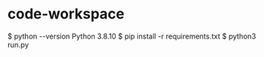 # code-workspace

$ python --version
Python 3.8.10
$ pip install -r requirements.txt
$ python3 run.py
